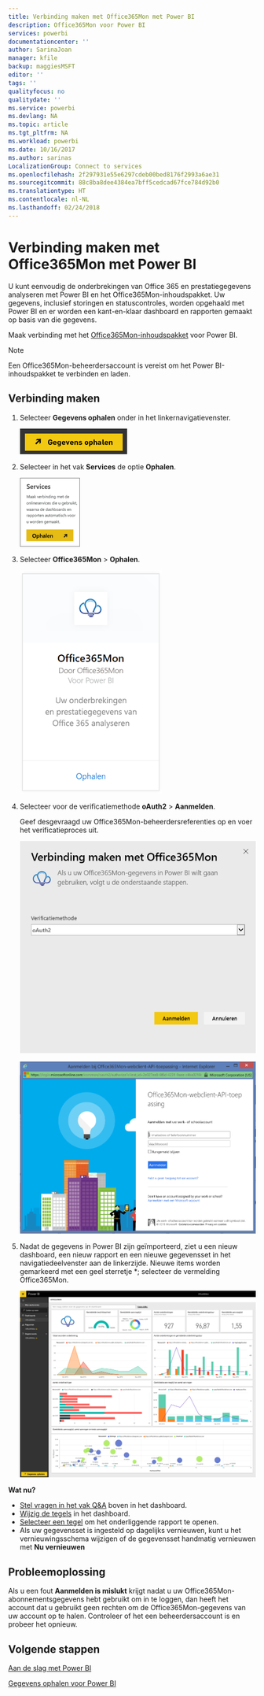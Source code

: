 ```yaml
---
title: Verbinding maken met Office365Mon met Power BI
description: Office365Mon voor Power BI
services: powerbi
documentationcenter: ''
author: SarinaJoan
manager: kfile
backup: maggiesMSFT
editor: ''
tags: ''
qualityfocus: no
qualitydate: ''
ms.service: powerbi
ms.devlang: NA
ms.topic: article
ms.tgt_pltfrm: NA
ms.workload: powerbi
ms.date: 10/16/2017
ms.author: sarinas
LocalizationGroup: Connect to services
ms.openlocfilehash: 2f297931e55e6297cdeb00bed8176f2993a6ae31
ms.sourcegitcommit: 88c8ba8dee4384ea7bff5cedcad67fce784d92b0
ms.translationtype: HT
ms.contentlocale: nl-NL
ms.lasthandoff: 02/24/2018
---
```

# <a name="connect-to-office365mon-with-power-bi"></a>Verbinding maken met Office365Mon met Power BI
U kunt eenvoudig de onderbrekingen van Office 365 en prestatiegegevens analyseren met Power BI en het Office365Mon-inhoudspakket. Uw gegevens, inclusief storingen en statuscontroles, worden opgehaald met Power BI en er worden een kant-en-klaar dashboard en rapporten gemaakt op basis van die gegevens.

Maak verbinding met het [Office365Mon-inhoudspakket](https://app.powerbi.com/groups/me/getdata/services/office365mon) voor Power BI.

>[!NOTE]
>Een Office365Mon-beheerdersaccount is vereist om het Power BI-inhoudspakket te verbinden en laden.

## <a name="how-to-connect"></a>Verbinding maken
1. Selecteer **Gegevens ophalen** onder in het linkernavigatievenster.
   
   ![](media/service-connect-to-office365mon/pbi_getdata.png)
2. Selecteer in het vak **Services** de optie **Ophalen**.
   
   ![](media/service-connect-to-office365mon/pbi_getservices.png) 
3. Selecteer **Office365Mon** \> **Ophalen**.
   
   ![](media/service-connect-to-office365mon/o365mon.png)
4. Selecteer voor de verificatiemethode **oAuth2** \> **Aanmelden**.
   
   Geef desgevraagd uw Office365Mon-beheerdersreferenties op en voer het verificatieproces uit.
   
   ![](media/service-connect-to-office365mon/creds.png)
   
   ![](media/service-connect-to-office365mon/creds2.png)
5. Nadat de gegevens in Power BI zijn geïmporteerd, ziet u een nieuw dashboard, een nieuw rapport en een nieuwe gegevensset in het navigatiedeelvenster aan de linkerzijde. Nieuwe items worden gemarkeerd met een geel sterretje \*; selecteer de vermelding Office365Mon.
   
   ![](media/service-connect-to-office365mon/dashboard4.png)

**Wat nu?**

* [Stel vragen in het vak Q&A](power-bi-q-and-a.md) boven in het dashboard.
* [Wijzig de tegels](service-dashboard-edit-tile.md) in het dashboard.
* [Selecteer een tegel](service-dashboard-tiles.md) om het onderliggende rapport te openen.
* Als uw gegevensset is ingesteld op dagelijks vernieuwen, kunt u het vernieuwingsschema wijzigen of de gegevensset handmatig vernieuwen met **Nu vernieuwen**

## <a name="troubleshooting"></a>Probleemoplossing
Als u een fout **Aanmelden is mislukt** krijgt nadat u uw Office365Mon-abonnementsgegevens hebt gebruikt om in te loggen, dan heeft het account dat u gebruikt geen rechten om de Office365Mon-gegevens van uw account op te halen. Controleer of het een beheerdersaccount is en probeer het opnieuw.

## <a name="next-steps"></a>Volgende stappen
[Aan de slag met Power BI](service-get-started.md)

[Gegevens ophalen voor Power BI](service-get-data.md)

